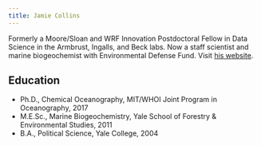 ```yaml
---
title: Jamie Collins
---
```

Formerly a Moore/Sloan and WRF Innovation Postdoctoral Fellow in Data Science in the Armbrust, Ingalls, and Beck labs. Now a staff scientist and marine biogeochemist with Environmental Defense Fund. Visit [his website](https://jamesrco.github.io).

## Education
* Ph.D., Chemical Oceanography, MIT/WHOI Joint Program in Oceanography, 2017
* M.E.Sc., Marine Biogeochemistry, Yale School of Forestry & Environmental Studies, 2011
* B.A., Political Science, Yale College, 2004
